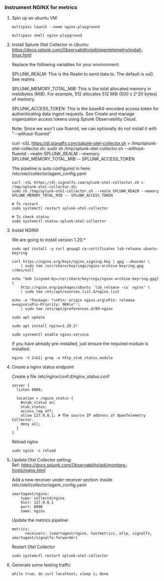 ### Instrument NGINX for metrics

1. Spin up an ubuntu VM

    ```
    multipass launch --name nginx-playground

    multipass shell nginx-playground
    ```

2. Install Splunk Otel Collector in Ubuntu
    <br/>https://docs.splunk.com/Observability/gdi/opentelemetry/install-linux.html

    Replace the following variables for your environment:

    SPLUNK_REALM: This is the Realm to send data to. The default is us0. See realms.

    SPLUNK_MEMORY_TOTAL_MIB: This is the total allocated memory in mebibytes (MiB). For example, 512 allocates 512 MiB (500 x 2^20 bytes) of memory.

    SPLUNK_ACCESS_TOKEN: This is the base64-encoded access token for authenticating data ingest requests. See Create and manage organization access tokens using Splunk Observability Cloud.

    Note: Since we won't use fluentd, we can optionally do not install it with "--without-fluentd"

    curl -sSL https://dl.signalfx.com/splunk-otel-collector.sh > /tmp/splunk-otel-collector.sh;
    sudo sh /tmp/splunk-otel-collector.sh --without-fluentd --realm SPLUNK_REALM --memory SPLUNK_MEMORY_TOTAL_MIB -- SPLUNK_ACCESS_TOKEN


    The pipeline is auto configured in here: /etc/otel/collector/agent_config.yaml

    ```
    curl -sSL https://dl.signalfx.com/splunk-otel-collector.sh > /tmp/splunk-otel-collector.sh;
    sudo sh /tmp/splunk-otel-collector.sh --realm SPLUNK_REALM --memory SPLUNK_MEMORY_TOTAL_MIB -- SPLUNK_ACCESS_TOKEN
    ```

    ```
    # To restart
    sudo systemctl restart splunk-otel-collector

    # To check status
    sudo systemctl status splunk-otel-collector
    ```

3. Install NGINX

    We are going to install version 1.20.*
    ```
    sudo apt install -y curl gnupg2 ca-certificates lsb-release ubuntu-keyring

    curl https://nginx.org/keys/nginx_signing.key | gpg --dearmor \
        | sudo tee /usr/share/keyrings/nginx-archive-keyring.gpg >/dev/null

    echo "deb [signed-by=/usr/share/keyrings/nginx-archive-keyring.gpg] \
        http://nginx.org/packages/ubuntu `lsb_release -cs` nginx" \
        | sudo tee /etc/apt/sources.list.d/nginx.list

    echo -e "Package: *\nPin: origin nginx.org\nPin: release o=nginx\nPin-Priority: 900\n" \
        | sudo tee /etc/apt/preferences.d/99-nginx

    sudo apt update

    sudo apt install nginx=1.20.2*

    sudo systemctl enable nginx.service
    ```

    If you have already pre-installed, just ensure the required module is installed:
    ```
    nginx -V 2>&1| grep -o http_stub_status_module
    ```


4. Create a nginx status endpoint

    Create a file  /etc/nginx/conf.d/nginx_status.conf

    ```
    server {
      listen 8080;

      location = /nginx_status {
        #stab_status on;
        stub_status;
        access_log off;
        allow 127.0.0.1; # The source IP address of OpenTelemetry Collector.
        deny all;
      }
    }

    ```

    Reload nginx
    ```
    sudo nginx -s reload
    ```

5. Update Otel Collector setting:
    <br/>Ref: https://docs.splunk.com/Observability/gdi/monitors-hosts/nginx.html

    Add a new receiver under receiver section:
    Inside /etc/otel/collector/agent_config.yaml
    ```
    smartagent/nginx:
        type: collectd/nginx
        host: 127.0.0.1
        port: 8080
        name: nginx
    ```

    Update the metrics pipeline:
    ```
    metrics:
          receivers: [smartagent/nginx, hostmetrics, otlp, signalfx, smartagent/signalfx-forwarder]
    ```


    Restart Otel Collector
    ```
    sudo systemctl restart splunk-otel-collector
    ```


6. Generate some testing traffic
    ```
    while true; do curl localhost; sleep 1; done
    ```